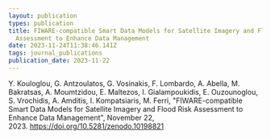 ```yaml
---
layout: publication
types: publication
title: FIWARE-compatible Smart Data Models for Satellite Imagery and Flood Risk
  Assessment to Enhance Data Management
date: 2023-11-24T11:38:46.141Z
tags: journal_publications
publication_date: 2023-11-22
---
```

<!--StartFragment-->

Y. Kouloglou, G. Antzoulatos, G. Vosinakis, F. Lombardo, A. Abella, M. Bakratsas, A. Moumtzidou, E. Maltezos, I. Gialampoukidis, E. Ouzounoglou, S. Vrochidis, A. Amditis, I. Kompatsiaris, M. Ferri, "FIWARE-compatible Smart Data Models for Satellite Imagery and Flood Risk Assessment to Enhance Data Management", November 22, 2023. <https://doi.org/10.5281/zenodo.10198821>

<!--EndFragment-->
